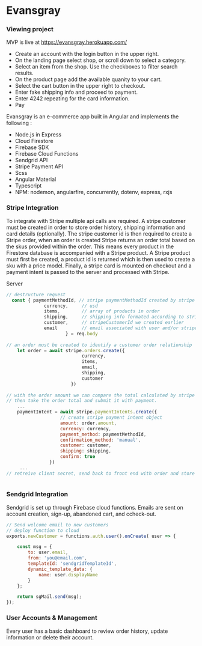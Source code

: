# Evansgray
  
### Viewing project
MVP is live at <https://evansgray.herokuapp.com/>

  - Create an account with the login button in the upper right. 
  - On the landing page select shop, or scroll down to select a category. 
  - Select an item from the shop. Use the checkboxes to filter search results.
  - On the product page add the available quanity to your cart.
  - Select the cart button in the upper right to checkout.
  - Enter fake shipping info and proceed to payment.
  - Enter 4242 repeating for the card information.
  - Pay


Evansgray is an e-commerce app built in Angular and implements the following :
  - Node.js in Express
  - Cloud Firestore 
  - Firebase SDK
  - Firebase Cloud Functions
  - Sendgrid API
  - Stripe Payment API
  - Scss
  - Angular Material
  - Typescript
  - NPM: nodemon, angularfire, concurrently, dotenv, express, rxjs
  

### Stripe Integration 
To integrate with Stripe multiple api calls are required. A stripe customer must be created in order to store order history, shipping information and card details (optionally). The stripe customer id is then required to create a Stripe order, when an order is created Stripe returns an order total based on the skus provided within the order. This means every product in the Firestore database is accompanied with a Stripe product. A Stripe product must first be created, a product id is returned which is then used to create a sku with a price model. Finally, a stripe card is mounted on checkout and a payment intent is passed to the server and processed with Stripe.

Server
```js
// destructure request 
  const { paymentMethodId, // stripe paymentMethodId created by stripe elements
              currency,     // usd
              items,        // array of products in order
              shipping,     // shipping info formated according to stripe API
              customer,     // stripeCustomerId we created earlier
              email         // email associated with user and/or stripe customer
                      } = req.body
            
// an order must be created to identify a customer order relationship
    let order = await stripe.orders.create({
                            currency,
                            items,
                            email,
                            shipping,
                            customer
                        })
                        
// with the order amount we can compare the total calculated by stripe with the total on our end. 
// then take the order total and submit it with payment.
    ...
    paymentIntent = await stripe.paymentIntents.create({
                    // create stripe payment intent object
                    amount: order.amount,
                    currency: currency,
                    payment_method: paymentMethodId,
                    confirmation_method: 'manual',
                    customer: customer,
                    shipping: shipping,
                    confirm: true
                })
     ...  
// retreive client secret, send back to front end with order and store order success 
       
```

### Sendgrid Integration
Sendgrid is set up through Firebase cloud functions. Emails are sent on account creation, sign-up, abandoned cart, and ccheck-out.

```js
// Send welcome email to new customers
// deploy function to cloud 
exports.newCustomer = functions.auth.user().onCreate( user => {

    const msg = {
        to: user.email,
        from: 'you@email.com',
        templateId: 'sendgridTemplateId',
        dynamic_template_data: {
            name: user.displayName
        }
    };

    return sgMail.send(msg);
});

```

### User Accounts & Management
Every user has a basic dashboard to review order history, update information or delete their account.

